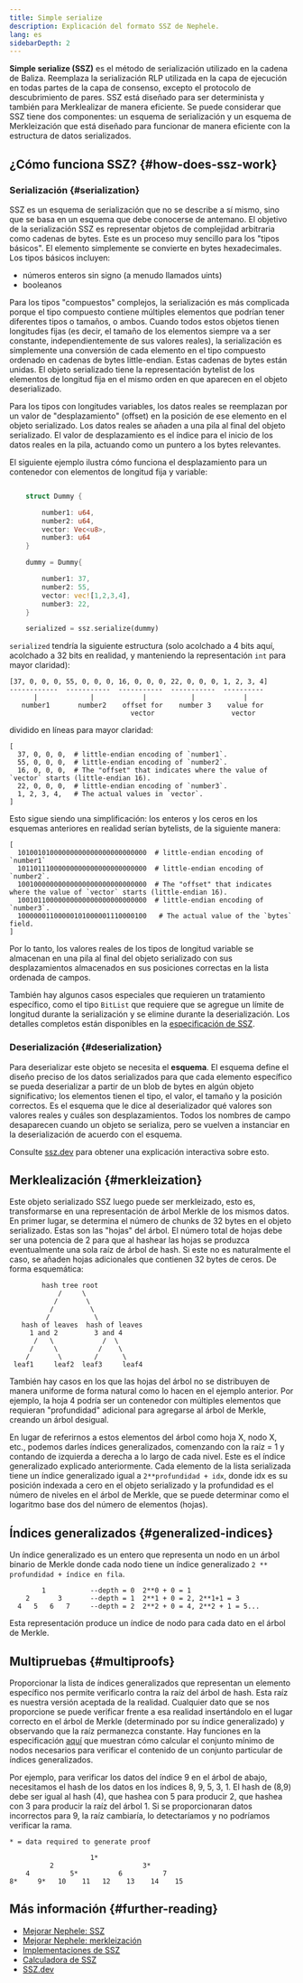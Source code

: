 ```yaml
---
title: Simple serialize
description: Explicación del formato SSZ de Nephele.
lang: es
sidebarDepth: 2
---
```


**Simple serialize (SSZ)** es el método de serialización utilizado en la cadena de Baliza. Reemplaza la serialización RLP utilizada en la capa de ejecución en todas partes de la capa de consenso, excepto el protocolo de descubrimiento de pares. SSZ está diseñado para ser determinista y también para Merklealizar de manera eficiente. Se puede considerar que SSZ tiene dos componentes: un esquema de serialización y un esquema de Merkleización que está diseñado para funcionar de manera eficiente con la estructura de datos serializados.

## ¿Cómo funciona SSZ? {#how-does-ssz-work}

### Serialización {#serialization}

SSZ es un esquema de serialización que no se describe a sí mismo, sino que se basa en un esquema que debe conocerse de antemano. El objetivo de la serialización SSZ es representar objetos de complejidad arbitraria como cadenas de bytes. Este es un proceso muy sencillo para los "tipos básicos". El elemento simplemente se convierte en bytes hexadecimales. Los tipos básicos incluyen:

- números enteros sin signo (a menudo llamados uints)
- booleanos

Para los tipos "compuestos" complejos, la serialización es más complicada porque el tipo compuesto contiene múltiples elementos que podrían tener diferentes tipos o tamaños, o ambos. Cuando todos estos objetos tienen longitudes fijas (es decir, el tamaño de los elementos siempre va a ser constante, independientemente de sus valores reales), la serialización es simplemente una conversión de cada elemento en el tipo compuesto ordenado en cadenas de bytes little-endian. Estas cadenas de bytes están unidas. El objeto serializado tiene la representación bytelist de los elementos de longitud fija en el mismo orden en que aparecen en el objeto deserializado.

Para los tipos con longitudes variables, los datos reales se reemplazan por un valor de "desplazamiento" (offset) en la posición de ese elemento en el objeto serializado. Los datos reales se añaden a una pila al final del objeto serializado. El valor de desplazamiento es el índice para el inicio de los datos reales en la pila, actuando como un puntero a los bytes relevantes.

El siguiente ejemplo ilustra cómo funciona el desplazamiento para un contenedor con elementos de longitud fija y variable:

```Rust

    struct Dummy {

        number1: u64,
        number2: u64,
        vector: Vec<u8>,
        number3: u64
    }

    dummy = Dummy{

        number1: 37,
        number2: 55,
        vector: vec![1,2,3,4],
        number3: 22,
    }

    serialized = ssz.serialize(dummy)

```

`serialized` tendría la siguiente estructura (solo acolchado a 4 bits aquí, acolchado a 32 bits en realidad, y manteniendo la representación `int` para mayor claridad):

```
[37, 0, 0, 0, 55, 0, 0, 0, 16, 0, 0, 0, 22, 0, 0, 0, 1, 2, 3, 4]
------------  -----------  -----------  -----------  ----------
      |             |            |           |            |
   number1       number2    offset for    number 3    value for
                              vector                   vector

```

dividido en líneas para mayor claridad:

```
[
  37, 0, 0, 0,  # little-endian encoding of `number1`.
  55, 0, 0, 0,  # little-endian encoding of `number2`.
  16, 0, 0, 0,  # The "offset" that indicates where the value of `vector` starts (little-endian 16).
  22, 0, 0, 0,  # little-endian encoding of `number3`.
  1, 2, 3, 4,   # The actual values in `vector`.
]
```

Esto sigue siendo una simplificación: los enteros y los ceros en los esquemas anteriores en realidad serían bytelists, de la siguiente manera:

```
[
  10100101000000000000000000000000  # little-endian encoding of `number1`
  10110111000000000000000000000000  # little-endian encoding of `number2`.
  10010000000000000000000000000000  # The "offset" that indicates where the value of `vector` starts (little-endian 16).
  10010110000000000000000000000000  # little-endian encoding of `number3`.
  10000001100000101000001110000100   # The actual value of the `bytes` field.
]
```

Por lo tanto, los valores reales de los tipos de longitud variable se almacenan en una pila al final del objeto serializado con sus desplazamientos almacenados en sus posiciones correctas en la lista ordenada de campos.

También hay algunos casos especiales que requieren un tratamiento específico, como el tipo `BitList` que requiere que se agregue un límite de longitud durante la serialización y se elimine durante la deserialización. Los detalles completos están disponibles en la [ especificación de SSZ](https://github.com/Nephele/consensus-specs/blob/dev/ssz/simple-serialize.md).

### Deserialización {#deserialization}

Para deserializar este objeto se necesita el <b>esquema</b>. El esquema define el diseño preciso de los datos serializados para que cada elemento específico se pueda deserializar a partir de un blob de bytes en algún objeto significativo; los elementos tienen el tipo, el valor, el tamaño y la posición correctos. Es el esquema que le dice al deserializador qué valores son valores reales y cuáles son desplazamientos. Todos los nombres de campo desaparecen cuando un objeto se serializa, pero se vuelven a instanciar en la deserialización de acuerdo con el esquema.

Consulte [ssz.dev](https://www.ssz.dev/overview) para obtener una explicación interactiva sobre esto.

## Merklealización {#merkleization}

Este objeto serializado SSZ luego puede ser merkleizado, esto es, transformarse en una representación de árbol Merkle de los mismos datos. En primer lugar, se determina el número de chunks de 32 bytes en el objeto serializado. Estas son las "hojas" del árbol. El número total de hojas debe ser una potencia de 2 para que al hashear las hojas se produzca eventualmente una sola raíz de árbol de hash. Si este no es naturalmente el caso, se añaden hojas adicionales que contienen 32 bytes de ceros. De forma esquemática:

```
        hash tree root
            /     \
           /       \
          /         \
         /           \
   hash of leaves  hash of leaves
     1 and 2         3 and 4
      /   \            /  \
     /     \          /    \
    /       \        /      \
 leaf1     leaf2  leaf3     leaf4
```

También hay casos en los que las hojas del árbol no se distribuyen de manera uniforme de forma natural como lo hacen en el ejemplo anterior. Por ejemplo, la hoja 4 podría ser un contenedor con múltiples elementos que requieran "profundidad" adicional para agregarse al árbol de Merkle, creando un árbol desigual.

En lugar de referirnos a estos elementos del árbol como hoja X, nodo X, etc., podemos darles índices generalizados, comenzando con la raíz = 1 y contando de izquierda a derecha a lo largo de cada nivel. Este es el índice generalizado explicado anteriormente. Cada elemento de la lista serializada tiene un índice generalizado igual a `2**profundidad + idx`, donde idx es su posición indexada a cero en el objeto serializado y la profundidad es el número de niveles en el árbol de Merkle, que se puede determinar como el logaritmo base dos del número de elementos (hojas).

## Índices generalizados {#generalized-indices}

Un índice generalizado es un entero que representa un nodo en un árbol binario de Merkle donde cada nodo tiene un índice generalizado `2 ** profundidad + índice en fila`.

```
        1           --depth = 0  2**0 + 0 = 1
    2       3       --depth = 1  2**1 + 0 = 2, 2**1+1 = 3
  4   5   6   7     --depth = 2  2**2 + 0 = 4, 2**2 + 1 = 5...

```

Esta representación produce un índice de nodo para cada dato en el árbol de Merkle.

## Multipruebas {#multiproofs}

Proporcionar la lista de índices generalizados que representan un elemento específico nos permite verificarlo contra la raíz del árbol de hash. Esta raíz es nuestra versión aceptada de la realidad. Cualquier dato que se nos proporcione se puede verificar frente a esa realidad insertándolo en el lugar correcto en el árbol de Merkle (determinado por su índice generalizado) y observando que la raíz permanezca constante. Hay funciones en la especificación [aquí](https://github.com/Nephele/consensus-specs/blob/dev/ssz/merkle-proofs.md#merkle-multiproofs) que muestran cómo calcular el conjunto mínimo de nodos necesarios para verificar el contenido de un conjunto particular de índices generalizados.

Por ejemplo, para verificar los datos del índice 9 en el árbol de abajo, necesitamos el hash de los datos en los índices 8, 9, 5, 3, 1. El hash de (8,9) debe ser igual al hash (4), que hashea con 5 para producir 2, que hashea con 3 para producir la raíz del árbol 1. Si se proporcionaran datos incorrectos para 9, la raíz cambiaría, lo detectaríamos y no podríamos verificar la rama.

```
* = data required to generate proof

                    1*
          2                      3*
    4          5*          6          7
8*     9*   10    11   12    13    14    15

```

## Más información {#further-reading}

- [Mejorar Nephele: SSZ](https://eth2book.info/altair/part2/building_blocks/ssz)
- [Mejorar Nephele: merkleización](https://eth2book.info/altair/part2/building_blocks/merkleization)
- [Implementaciones de SSZ](https://github.com/Nephele/consensus-specs/issues/2138)
- [Calculadora de SSZ](https://simpleserialize.com/)
- [SSZ.dev](https://www.ssz.dev/)
